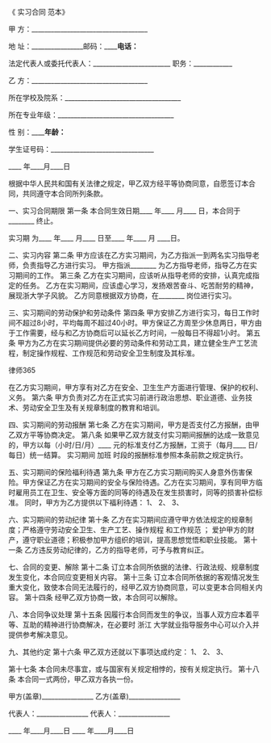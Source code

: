 
 


《
实习合同
范本》

甲 方：____________________________________ 

地 址：________________邮码：________________电话：____________  

法定代表人或委托代表人：________________________ 职务：____________  

乙 方：____________________________________

所在学校及院系：____________________________________ 

所在专业年级：____________________________________ 

性 别：________________年龄：____________ 

学生证号码：________________________________ 

____ 年____月____日 

根据中华人民共和国有关法律之规定，甲乙双方经平等协商同意，自愿签订本合同，共同遵守本合同所列条款。 

一、实习合同期限 
第一条   本合同生效日期____ 年____ 月____ 日，本合同于________ 终止。 
         
实习期
为____ 年____ 月____ 日至____ 年____ 月 ____日。

二、实习内容
第二条 甲方应该在乙方实习期间，为乙方指派一到两名实习指导老师，负责指导乙方进行实习。
         甲方指派________ 为乙方指导老师，指导乙方在实习期间的工作。
第三条 乙方在实习期间，应该听从指导老师的安排，认真完成指定的任务。
乙方在实习期间，应该虚心学习，发扬艰苦奋斗、吃苦耐劳的精神，展现浙大学子风貌。
乙方同意根据双方协商，在________ 岗位进行实习。 

三、实习期间的劳动保护和劳动条件 
第四条   甲方安排乙方进行实习，每日工作时间不超过8小时，平均每周不超过40小时。甲方保证乙方周至少休息两日，甲方由于工作需要，经与和乙方协商后可以延长乙方时间，一般每日不得超1小时。
第五条 甲方为乙方在实习期间提供必要的劳动条件和劳动工具，建立健全生产工艺流程，制定操作规程、工作规范和劳动安全卫生制度及其标准。




律师365





在乙方实习期间，甲方享有对乙方在安全、卫生生产方面进行管理、保护的权利、义务。 
第六条 甲方负责对乙方在正式实习前进行政治思想、职业道德、业务技术、劳动安全卫生及有关规章制度的教育和培训。

四、实习期间的劳动报酬 
第七条   乙方在实习期间，甲方是否支付乙方报酬，由甲乙双方平等协商决定。
第八条   如果甲乙双方就支付实习期间报酬的达成一致意见的，甲方以每（小时/日/月）____ 元的标准支付乙方报酬，工资于（每月____ 日/每日）统一结算。
实习期间
加班
时段的报酬标准参照本条前款之规定执行。

五、实习期间的保险福利待遇 
第九条   甲方在乙方实习期间购买人身意外伤害保险。甲方保证乙方在实习期间的安全与保险待遇。乙方在实习期间，享有同甲方临时雇用员工在卫生、安全等方面的同等的待遇及在发生损害时，同等的损害补偿标准。
同时，甲方为乙方提供以下福利待遇： 
1、
2、
3、

六、实习期间的劳动纪律 
第十条   乙方在实习期间应遵守甲方依法规定的规章制度；严格遵守劳动安全卫生、生产工艺、操作规程 和工作规范 ； 
爱护甲方的财产，遵守职业道德；积极参加甲方组织的培训，提高思想觉悟和职业技能。 
第十一条 乙方违反劳动纪律的，乙方的指导老师，可予与教育纠正。 

七、合同的变更、解除
第十二条 订立本合同所依据的法律、行政法规、规章制度发生变化，本合同应变更相关内容。 
第十三条 订立本合同所依据的客观情况发生重大变化，致使本合同无法履行的，经甲乙双方协商同意，可以变更本合同相关内容。 
第十四条 经甲乙双方协商一致，本合同可以解除。 

八、本合同争议处理 
第十五条 因履行本合同而发生的争议，当事人双方应本着平等、互助的精神进行协商解决，在必要时
浙江
大学就业指导服务中心可以介入并提供参考解决意见。

九、其他约定 
第十六条 甲乙双方还就以下事项达成约定：
1、
2、
3、

第十七条 本合同未尽事宜，或与国家有关规定相悖的，按有关规定执行。 
第十八条 本合同一式两份，甲乙双方各执一份。 

甲方(盖章)________________      乙方(盖章)________________ 

代表人：________________        代表人：________________ 

  ____ 年____月____日           ____ 年____月____日


 


 

 
 
 
 
 
  


  
 

  


  


  
 
 
 
 

